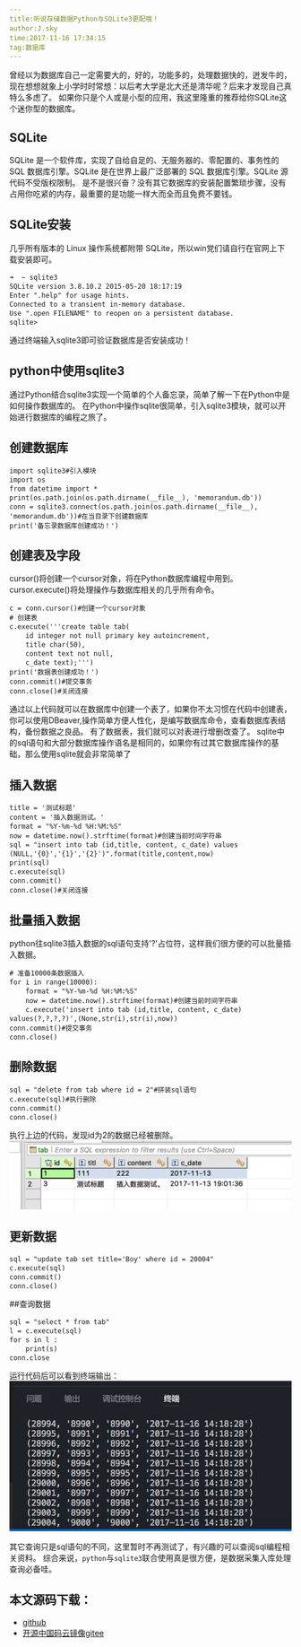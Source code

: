 ```yaml
---
title:听说存储数据Python与SQLite3更配哦！
author:J.sky
time:2017-11-16 17:34:15
tag:数据库
---
```


曾经以为数据库自己一定需要大的，好的，功能多的，处理数据快的，迸发牛的，现在想想就象上小学时时常想：以后考大学是北大还是清华呢？后来才发现自己真特么多虑了。
如果你只是个人或是小型的应用，我这里隆重的推荐给你SQLite这个迷你型的数据库。

## SQLite
SQLite 是一个软件库，实现了自给自足的、无服务器的、零配置的、事务性的 SQL 数据库引擎。SQLite 是在世界上最广泛部署的 SQL 数据库引擎。SQLite 源代码不受版权限制。
是不是很兴奋？没有其它数据库的安装配置繁琐步骤，没有占用你吃紧的内存，最重要的是功能一样大而全而且免费不要钱。

## SQLite安装
几乎所有版本的 Linux 操作系统都附带 SQLite，所以win党们请自行在官网上下载安装即可。

    ➜  ~ sqlite3 
    SQLite version 3.8.10.2 2015-05-20 18:17:19
    Enter ".help" for usage hints.
    Connected to a transient in-memory database.
    Use ".open FILENAME" to reopen on a persistent database.
    sqlite> 

通过终端输入sqlite3即可验证数据库是否安装成功！

## python中使用sqlite3

通过Python结合sqlite3实现一个简单的个人备忘录，简单了解一下在Python中是如何操作数据库的。
在Python中操作sqlite很简单，引入sqlite3模块，就可以开始进行数据库的编程之旅了。

## 创建数据库

    import sqlite3#引入模块
    import os
    from datetime import *
    print(os.path.join(os.path.dirname(__file__), 'memorandum.db'))
    conn = sqlite3.connect(os.path.join(os.path.dirname(__file__), 'memorandum.db'))#在当目录下创建数据库
    print('备忘录数据库创建成功！')

## 创建表及字段

cursor()将创建一个cursor对象，将在Python数据库编程中用到。
cursor.execute()将处理操作与数据库相关的几乎所有命令。

    c = conn.cursor()#创建一个cursor对象
    # 创建表
    c.execute('''create table tab(
        id integer not null primary key autoincrement,
        title char(50),
        content text not null,
        c_date text);''')
    print('数据表创建成功！')
    conn.commit()#提交事务
    conn.close()#关闭连接

通过以上代码就可以在数据库中创建一个表了，如果你不太习惯在代码中创建表，你可以使用DBeaver,操作简单方便人性化，是编写数据库命令，查看数据库表结构，备份数据之良品。
有了数据表，我们就可以对表进行增删改查了。
sqlite中的sql语句和大部分数据库操作语名是相同的，如果你有过其它数据库操作的基础，那么使用sqlite就会非常简单了

## 插入数据

    title = '测试标题'
    content = '插入数据测试。'
    format = "%Y-%m-%d %H:%M:%S"
    now = datetime.now().strftime(format)#创建当前时间字符串
    sql = "insert into tab (id,title, content, c_date) values (NULL,'{0}','{1}','{2}')".format(title,content,now)
    print(sql)
    c.execute(sql)
    conn.commit()
    conn.close()#关闭连接

## 批量插入数据

python往sqlite3插入数据的sql语句支持'?'占位符，这样我们很方便的可以批量插入数据。

    # 准备10000条数据插入
    for i in range(10000):
        format = "%Y-%m-%d %H:%M:%S"
        now = datetime.now().strftime(format)#创建当前时间字符串
        c.execute('insert into tab (id,title, content, c_date) values(?,?,?,?)',(None,str(i),str(i),now))
    conn.commit()#提交事务
    conn.close()

## 删除数据

    sql = "delete from tab where id = 2"#拼装sql语句
    c.execute(sql)#执行删除
    conn.commit()
    conn.close()

执行上边的代码，发现id为2的数据已经被删除。
![输入图片说明](assets/images/media/upload/2017/11/Snip20171116_11.png)

## 更新数据

    sql = "update tab set title='Boy' where id = 20004"
    c.execute(sql)
    conn.commit()
    conn.close()

##查询数据

    sql = "select * from tab"
    l = c.execute(sql)
    for s in l :
        print(s)
    conn.close

运行代码后可以看到终端输出：
![输入图片说明](assets/images/media/upload/2017/11/Snip20171116_12.png)

其它查询只是sql语句的不同，这里暂时不再测试了，有兴趣的可以查阅sql编程相关资料。
综合来说，`python`与`sqlite3`联合使用真是很方便，是数据采集入库处理查询必备哇。

## 本文源码下载：

+ [github](https://github.com/bosichong/17python.com/tree/master/sqlite3)
+ [开源中国码云镜像gitee](https://gitee.com/J_Sky/17python.com/tree/master/sqlite3)